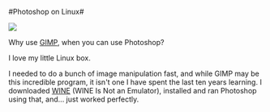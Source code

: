 #Photoshop on Linux#

![](http://westkarana.com/images/linuxphotoshop.jpg)

Why use [GIMP](http://www.gimp.org/), when you can use Photoshop?

I love my little Linux box.

I needed to do a bunch of image manipulation fast, and while GIMP may be this incredible program, it isn't one I have spent the last ten years learning. I downloaded [WINE](http://www.winehq.com/) (WINE Is Not an Emulator), installed and ran Photoshop using that, and... just worked perfectly.

